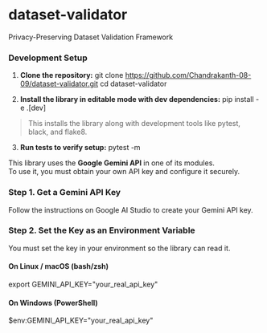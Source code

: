 # dataset-validator
Privacy-Preserving Dataset Validation Framework


### Development Setup

1. **Clone the repository:**
git clone https://github.com/Chandrakanth-08-09/dataset-validator.git
cd dataset-validator

2. **Install the library in editable mode with dev dependencies:**
pip install -e .[dev]

> This installs the library along with development tools like pytest, black, and flake8.

3. **Run tests to verify setup:**
pytest -m 


This library uses the **Google Gemini API** in one of its modules.  
To use it, you must obtain your own API key and configure it securely.

### Step 1. Get a Gemini API Key

Follow the instructions on Google AI Studio to create your Gemini API key.

### Step 2. Set the Key as an Environment Variable

You must set the key in your environment so the library can read it.

#### On Linux / macOS (bash/zsh)
export GEMINI_API_KEY="your_real_api_key"

#### On Windows (PowerShell)
$env:GEMINI_API_KEY="your_real_api_key"

